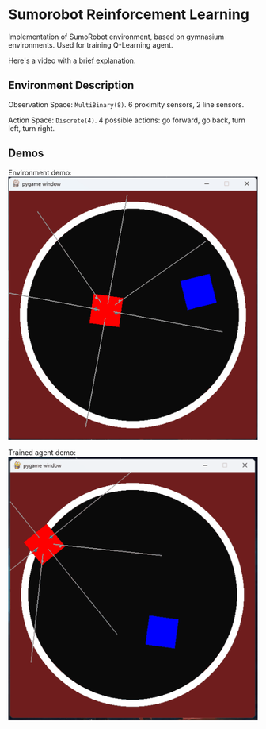 # Sumorobot Reinforcement Learning

Implementation of SumoRobot environment, based on gymnasium environments. Used for training Q-Learning agent.

Here's a video with a [brief explanation](https://drive.google.com/file/d/1wHPZuSuSTWI5oXTYQdpZJnSSTL_iFj8B/view?usp=drive_link).

## Environment Description

Observation Space: `MultiBinary(8)`. 6 proximity sensors, 2 line sensors.

Action Space: `Discrete(4)`. 4 possible actions: go forward, go back, turn left, turn right.

## Demos

Environment demo:
![Environment Demo](/demos/001-sumorobot-with-box.gif)

Trained agent demo:
![Trained agent Demo](/demos/002-sumorobot-with-box-trained.gif)